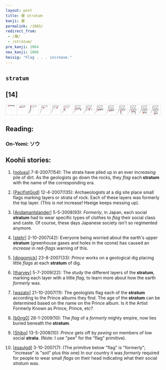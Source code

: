 ```yaml
---
layout: post
title: 層 stratum
kanji: 層
permalink: /1065/
redirect_from:
 - /層/
 - /stratum/
pre_kanji: 1064
nex_kanji: 1066
heisig: "Flag . . . increase."
---
```


## `stratum`

## [14]

<div class="stroke"><img src="../images/E5B1A4.png" /></div>

## Reading:

### On-Yomi: ソウ

## Koohii stories:

1) [<a href="http://kanji.koohii.com/profile/nolusu">nolusu</a>] 7-8-2007(154): The strata have piled up in an ever <em>increasing</em> pile of dirt. As the geologists go down the rocks, they <em>flag</em> each<strong> stratum</strong> with the name of the corresponding era. 

2) [<a href="http://kanji.koohii.com/profile/PacifistGod">PacifistGod</a>] 12-4-2007(135): Archaeologists at a dig site place small flags marking layers or strata of rock. Each of these layers was formerly the top layer. (This is not increase! Hseige keeps messing up). 

3) [<a href="http://kanji.koohii.com/profile/AndamanIslander">AndamanIslander</a>] 5-5-2008(93): <em>Formerly</em>, in Japan, each social<strong> stratum</strong> had to wear specific types of clothes to <em>flag</em> their social class and caste. Of course, these days Japanese society isn&#039;t so regimented anymore. 

4) [<a href="http://kanji.koohii.com/profile/stehr">stehr</a>] 2-10-2007(42): Everyone being worried about the earth&#039;s upper<strong> stratum</strong> (greenhouse gases and holes in the ozone) has caused an <em>increase</em> in red-<em>flags</em> warning of this. 

5) [<a href="http://kanji.koohii.com/profile/dingomick">dingomick</a>] 23-8-2007(33): <em>Prince</em> works on a geological dig placing little <em>flags</em> at each <strong>stratum</strong> of dig. 

6) [<a href="http://kanji.koohii.com/profile/tharvey">tharvey</a>] 5-7-2009(22): The study the different layers of the<strong> stratum</strong>, marking each layer with a little <em>flag</em>, to learn more about how the earth <em>formerly</em> was. 

7) [<a href="http://kanji.koohii.com/profile/wazato">wazato</a>] 21-10-2007(11): The geologists flag each of the<strong> stratum</strong> according to the Prince albums they find. The age of the<strong> stratum</strong> can be determined based on the name on the Prince album. Is it the Artist Formerly Known as Prince, Prince, etc? 

8) [<a href="http://kanji.koohii.com/profile/b0ng0">b0ng0</a>] 28-1-2009(10): The <em>flag</em> of a <em>formerly</em> mighty empire, now lies buried beneath the<strong> stratum</strong>. 

9) [<a href="http://kanji.koohii.com/profile/Shibo">Shibo</a>] 13-5-2008(10): <em>Prince</em> gets off by <em>peeing</em> on members of low social <strong>strata</strong>. (Note: I use &quot;pee&quot; for the &quot;flag&quot; primitive). 

10) [<a href="http://kanji.koohii.com/profile/esaulgd">esaulgd</a>] 3-10-2007(7): (The primitive below &quot;flag&quot; is &quot;formerly&quot;; &quot;increase&quot; is &quot;soil&quot; plus this one) In our country it was <em>formerly</em> required for people to wear small <em>flags</em> on their head indicating what their social <em>stratum</em> was. 
